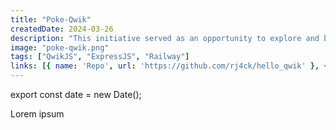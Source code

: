 ```yaml
---
title: "Poke-Qwik"
createdDate: 2024-03-26
description: "This initiative served as an opportunity to explore and become acquainted with Qwik's capabilities, leveraging the advantages of ExpressJS for agile and efficient implementation. Additionally, by utilizing Railway as the hosting platform, a robust and scalable development environment was ensured for the project."
image: "poke-qwik.png"
tags: ["QwikJS", "ExpressJS", "Railway"]
links: [{ name: 'Repo', url: 'https://github.com/rj4ck/hello_qwik' }, { name: 'Public page', url: 'https://helloqwik-production.up.railway.app'}]
---
```


export const date = new Date();

Lorem ipsum
